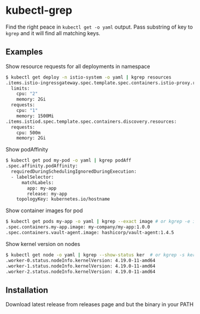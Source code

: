 # kubectl-grep

Find the right peace in `kubectl get -o yaml` output. Pass substring of key to `kgrep` and it will find all matching keys.

## Examples

Show resource requests for all deployments in namespace

```sh
$ kubectl get deploy -n istio-system -o yaml | kgrep resources
.items.istio-ingressgateway.spec.template.spec.containers.istio-proxy.resources:
  limits:
    cpu: "2"
    memory: 2Gi
  requests:
    cpu: "1"
    memory: 1500Mi
.items.istiod.spec.template.spec.containers.discovery.resources:
  requests:
    cpu: 500m
    memory: 2Gi
```

Show podAffinity

```sh
$ kubectl get pod my-pod -o yaml | kgrep podAff
.spec.affinity.podAffinity:
  requiredDuringSchedulingIgnoredDuringExecution:
  - labelSelector:
      matchLabels:
        app: my-app
        release: my-app
    topologyKey: kubernetes.io/hostname
```

Show container images for pod

```sh
$ kubectl get pods my-app -o yaml | kgrep --exact image # or kgrep -e image
.spec.containers.my-app.image: my-company/my-app:1.0.0
.spec.containers.vault-agent.image: hashicorp/vault-agent:1.4.5
```

Show kernel version on nodes

```sh
$ kubectl get node -o yaml | kgrep --show-status ker  # or kgrep -s ker
.worker-0.status.nodeInfo.kernelVersion: 4.19.0-11-amd64
.worker-1.status.nodeInfo.kernelVersion: 4.19.0-11-amd64
.worker-2.status.nodeInfo.kernelVersion: 4.19.0-11-amd64
```

## Installation

Download latest release from releases page and but the binary in your PATH